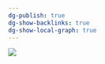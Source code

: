 ```yaml
---
dg-publish: true
dg-show-backlinks: true
dg-show-local-graph: true
---
```


![](../../Assets/Pasted%20image%2020221015165931.png)
